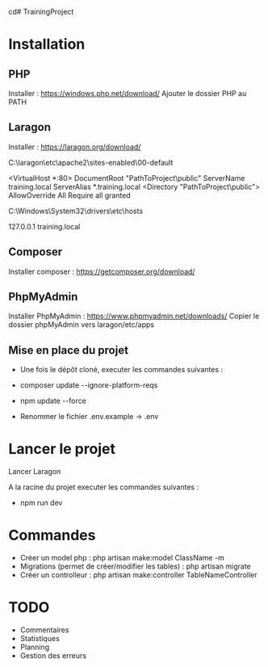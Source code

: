 cd# TrainingProject

# Installation

## PHP

Installer : https://windows.php.net/download/
Ajouter le dossier PHP au PATH

## Laragon

Installer : https://laragon.org/download/

C:\laragon\etc\apache2\sites-enabled\00-default

<VirtualHost *:80>
	DocumentRoot "PathToProject\public"
	ServerName training.local
	ServerAlias *.training.local
	<Directory "PathToProject\public">
		AllowOverride All
		Require all granted
	</Directory>
</VirtualHost>

C:\Windows\System32\drivers\etc\hosts

127.0.0.1 training.local

## Composer

Installer composer : https://getcomposer.org/download/

## PhpMyAdmin

Installer PhpMyAdmin : https://www.phpmyadmin.net/downloads/
Copier le dossier phpMyAdmin vers laragon/etc/apps

## Mise en place du projet

- Une fois le dépôt cloné, executer les commandes suivantes :
- composer update --ignore-platform-reqs
- npm update --force

- Renommer le fichier .env.example -> .env

# Lancer le projet

Lancer Laragon

A la racine du projet executer les commandes suivantes :
- npm run dev



# Commandes

- Créer un model php : php artisan make:model ClassName -m
- Migrations (permet de créer/modifier les tables) : php artisan migrate
- Créer un controlleur : php artisan make:controller TableNameController


# TODO

- Commentaires
- Statistiques
- Planning
- Gestion des erreurs


